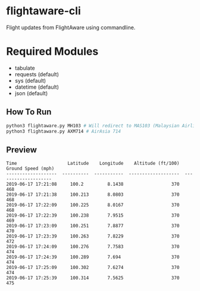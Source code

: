 # flightaware-cli

Flight updates from FlightAware using commandline.

# Required Modules

* tabulate
* requests (default)
* sys (default)
* datetime (default)
* json (default)

## How To Run

```bash
python3 flightaware.py MH103 # Will redirect to MAS103 (Malaysian Airlines 103)
python3 flightaware.py AXM714 # AirAsia 714
```

## Preview

```
Time                   Latitude    Longitude    Altitude (ft/100)    Ground Speed (mph)
-------------------  ----------  -----------  -------------------  --------------------
2019-06-17 17:21:08     100.2         8.1438                  370                   468
2019-06-17 17:21:38     100.213       8.0803                  370                   468
2019-06-17 17:22:09     100.225       8.0167                  370                   468
2019-06-17 17:22:39     100.238       7.9515                  370                   469
2019-06-17 17:23:09     100.251       7.8877                  370                   470
2019-06-17 17:23:39     100.263       7.8229                  370                   472
2019-06-17 17:24:09     100.276       7.7583                  370                   474
2019-06-17 17:24:39     100.289       7.694                   370                   474
2019-06-17 17:25:09     100.302       7.6274                  370                   474
2019-06-17 17:25:39     100.314       7.5625                  370                   475
```
